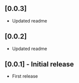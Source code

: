 ## [0.0.3] 

* Updated readme

## [0.0.2] 

* Updated readme

## [0.0.1] - Initial release

* First release
